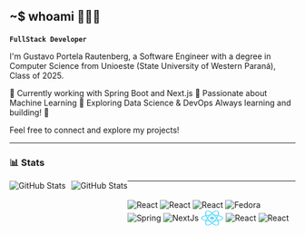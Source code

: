 ## ~$ whoami 👨🏼‍💻
**`FullStack Developer`**

I'm Gustavo Portela Rautenberg, a Software Engineer with a degree in Computer Science from Unioeste (State University of Western Paraná), Class of 2025.

🔹 Currently working with Spring Boot and Next.js
🔹 Passionate about Machine Learning
🔹 Exploring Data Science & DevOps 
Always learning and building! 🚀

Feel free to connect and explore my projects!

---

### 📊 Stats
<p>
  <img 
    align="left" 
    alt="GitHub Stats" 
    height="200" 
    style="padding-right: 10px;" 
    src="https://github-readme-stats.vercel.app/api?username=gus-rautenberg&show_icons=true&theme=tokyonight&include_all_commits=true&locale=pt-br" 
  />

<img 
      align="left" 
      alt="GitHub Stats" 
      height="200" 
      src="https://github-readme-stats.vercel.app/api/top-langs/?username=gus-rautenberg&theme=tokyonight&layout=compact&custom_title=Tecnologias&langs_count=9" 
  />
</p>

---

<div style="display: inline_block"><br>
  
  <img align="center" alt="React" height="30" width="40"  src="https://cdn.jsdelivr.net/gh/devicons/devicon@latest/icons/cplusplus/cplusplus-original.svg" />
  <img align="center" alt="React" height="30" width="40"  src="https://cdn.jsdelivr.net/gh/devicons/devicon@latest/icons/java/java-original.svg" />
  <img align="center" alt="React" height="30" width="40"  src="https://cdn.jsdelivr.net/gh/devicons/devicon@latest/icons/python/python-original.svg" />  
  <img align="center" alt="Fedora" height="30" width="40" src="https://cdn.jsdelivr.net/gh/devicons/devicon@latest/icons/fedora/fedora-original.svg" />
  <img align="center" alt="Spring" height="30" width="40" src="https://cdn.jsdelivr.net/gh/devicons/devicon@latest/icons/spring/spring-original-wordmark.svg" />
  <img align="center" alt="NextJs" height="30" width="40" src="https://cdn.jsdelivr.net/gh/devicons/devicon@latest/icons/nextjs/nextjs-original.svg" />
  <img align="center" alt="React" height="30" width="40" src="https://raw.githubusercontent.com/devicons/devicon/master/icons/react/react-original.svg">
  <img align="center" alt="React" height="30" width="40" src="https://cdn.jsdelivr.net/gh/devicons/devicon@latest/icons/git/git-original.svg" />
  <img align="center" alt="React" height="30" width="40"  src="https://cdn.jsdelivr.net/gh/devicons/devicon@latest/icons/docker/docker-original.svg" />

</div>
